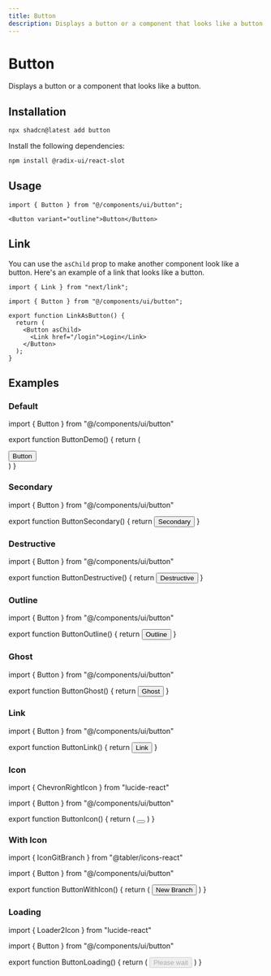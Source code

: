 ```yaml
---
title: Button
description: Displays a button or a component that looks like a button.
---
```


# Button

Displays a button or a component that looks like a button.

## Installation

```bash
npx shadcn@latest add button
```

Install the following dependencies:

```bash
npm install @radix-ui/react-slot
```

## Usage

```tsx
import { Button } from "@/components/ui/button";
```

```tsx
<Button variant="outline">Button</Button>
```

## Link

You can use the `asChild` prop to make another component look like a button. Here's an example of a link that looks like a button.

```tsx showLineNumbers
import { Link } from "next/link";

import { Button } from "@/components/ui/button";

export function LinkAsButton() {
  return (
    <Button asChild>
      <Link href="/login">Login</Link>
    </Button>
  );
}
```

## Examples

### Default

import { Button } from "@/components/ui/button"

export function ButtonDemo() {
return (

<div className="flex flex-wrap items-center gap-2 md:flex-row">
<Button>Button</Button>
</div>
)
}

### Secondary

import { Button } from "@/components/ui/button"

export function ButtonSecondary() {
return <Button variant="secondary">Secondary</Button>
}

### Destructive

import { Button } from "@/components/ui/button"

export function ButtonDestructive() {
return <Button variant="destructive">Destructive</Button>
}

### Outline

import { Button } from "@/components/ui/button"

export function ButtonOutline() {
return <Button variant="outline">Outline</Button>
}

### Ghost

import { Button } from "@/components/ui/button"

export function ButtonGhost() {
return <Button variant="ghost">Ghost</Button>
}

### Link

import { Button } from "@/components/ui/button"

export function ButtonLink() {
return <Button variant="link">Link</Button>
}

### Icon

import { ChevronRightIcon } from "lucide-react"

import { Button } from "@/components/ui/button"

export function ButtonIcon() {
return (
<Button variant="secondary" size="icon" className="size-8">
<ChevronRightIcon />
</Button>
)
}

### With Icon

import { IconGitBranch } from "@tabler/icons-react"

import { Button } from "@/components/ui/button"

export function ButtonWithIcon() {
return (
<Button variant="outline" size="sm">
<IconGitBranch /> New Branch
</Button>
)
}

### Loading

import { Loader2Icon } from "lucide-react"

import { Button } from "@/components/ui/button"

export function ButtonLoading() {
return (
<Button size="sm" disabled>
<Loader2Icon className="animate-spin" />
Please wait
</Button>
)
}

